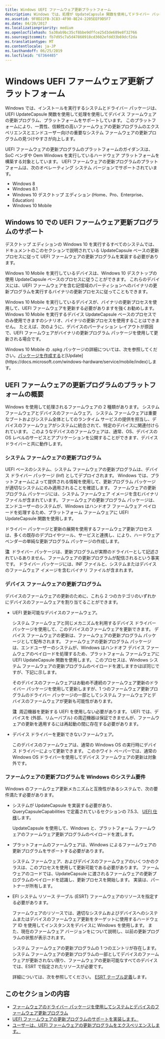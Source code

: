```yaml
---
title: Windows UEFI ファームウェア更新プラットフォーム
description: Windows では、処理が UpdateCapsule 関数を使用してドライバー パッケージを使用してインストールのシステムとデバイス ファームウェアの更新をサポートします。
ms.assetid: 9F0D22FB-3C83-4F90-8E24-2205EEF9D5F7
ms.date: 04/20/2017
ms.localizationpriority: medium
ms.openlocfilehash: 5a30ab9bc35cf8bbe9dffce25d3de689e8f32766
ms.sourcegitcommit: fb7d95c7a5d47860918cd3602efdd33b69dcf2da
ms.translationtype: MT
ms.contentlocale: ja-JP
ms.lasthandoff: 06/25/2019
ms.locfileid: "67364485"
---
```

# <a name="windows-uefi-firmware-update-platform"></a>Windows UEFI ファームウェア更新プラットフォーム


Windows では、インストールを実行するシステムとドライバー パッケージは、UEFI UpdateCapsule 関数を使用して処理を使用してデバイス ファームウェアの更新プログラム、プラットフォームをサポートしています。 このプラットフォームにより、一貫性、信頼性の高いファームウェアの更新プログラムのエクスペリエンスとエンドユーザー向けの重要なシステム ファームウェアの更新プログラムの見つけやすさが向上します。

UEFI ファームウェアの更新プログラムのプラットフォームのガイダンスは、SoC ベンダや Oem Windows を実行しているハードウェア プラットフォームを構築する対象としています。 UEFI ファームウェアの更新プログラムのプラットフォームは、次のオペレーティング システム バージョンでサポートされています。

-   Windows 8
-   Windows 8.1
-   Windows 10 デスクトップ エディション (Home、Pro、Enterprise、Education)
-   Windows 10 Mobile

## <a name="uefi-firmware-update-support-in-windows-10"></a>Windows 10 での UEFI ファームウェア更新プログラムのサポート


デスクトップ エディションの Windows 10 を実行するすべてのシステムでは、ドキュメントのこのセクションで説明されている UpdateCapsule ベースの更新プロセスに従って UEFI ファームウェアの更新プログラムを実装する必要があります。

Windows 10 Mobile を実行しているデバイスは、Windows 10 デスクトップの使用 UpdateCapsule ベースのプロセスに従うことができます。 これらのデバイスには、UEFI ファームウェアを含む記憶域のパーティションへのバイナリの更新プログラムを実行するバイナリの更新プロセスに従ってこともできます。

Windows 10 Mobile を実行しているデバイスが、バイナリの更新プロセスを使用して、UEFI ファームウェアを更新する必要がありますを強くお勧めします。 Windows 10 Mobile を実行するデバイス UpdateCapsule ベースのプロセスでのみ使用できますのシナリオ、バイナリの更新プロセスを使用することはできません。 たとえば、次のように、デバイスのパーティション レイアウトが原因で、UEFI ファームウェアがバイナリの更新プログラム パッケージを使用して更新される場合です。

Windows 10 Mobile の .spkg パッケージの詳細については、次を参照してください。[パッケージを作成する](https://docs.microsoft.com/previous-versions/windows/hardware/packaging/dn756642(v=vs.85))と[Update](https://docs.microsoft.com/windows-hardware/service/mobile/index)します。

## <a name="overview-of-the-uefi-firmware-update-platform"></a>UEFI ファームウェアの更新プログラムのプラットフォームの概要


Windows を使用して処理されるファームウェアの 2 種類があります。 システム ファームウェアとデバイスのファームウェア。 システム ファームウェアは重要なブートおよびシステム全体としてのランタイム サービスの提供を担当し、デバイスのファームウェアがシステムに統合されて、特定のデバイスに関連付けられています。 このようなデバイスのファームウェアは、通常、OS、デバイスの OS レベルのサービスとアプリケーションを公開することができます、デバイス ドライバーと共に動作します。

### <a name="system-firmware-updates"></a>システム ファームウェアの更新プログラム

UEFI ベースのシステム、システム ファームウェアの更新プログラムは、デバイス ドライバー パッケージ (Inf) としてデプロイされます。 Windows では、プラットフォームによって提供される情報を使用して、更新プログラム パッケージが適切なシステムにのみ適用されることを確認します。 ファームウェアの更新プログラム パッケージには、システム ファームウェア イメージを含むバイナリ ファイルが含まれています。 ファームウェアの更新プログラム パッケージは、エンドユーザーのシステムが、Windows はハンドオフ ファームウェア ペイロードを処理するため、プラットフォーム ファームウェアに UEFI UpdateCapsule 関数を使用します。

ドライバー パッケージと更新の展開を使用するファームウェア更新プロセスは、多くの既存のデプロイやツール、サービスと連携し、により、ハードウェア ベンダーの単純な更新プログラム パッケージの作成します。

**注**  ドライバー パッケージは、更新プログラムが実際のドライバーとして記述されているありません、ファームウェアの更新プログラムが配信されるという事実です。 ドライバー パッケージには、INF ファイルと、システムまたはデバイスのファームウェア イメージを含むバイナリ ファイルが含まれます。

 

### <a name="device-firmware-updates"></a>デバイス ファームウェアの更新プログラム

デバイスのファームウェアの更新のために、これら 2 つのカテゴリのいずれかにデバイスのファームウェアを割り当てることができます。

-   UEFI 更新可能なデバイスのファームウェア。

    システム ファームウェアと同じメカニズムを利用するデバイス ドライバー パッケージを使用して、このデバイスのファームウェアを更新できます。 デバイス ファームウェアの更新は、ファームウェアの更新プログラム パッケージとして配布されます。 ファームウェアの更新プログラム パッケージは、エンドユーザーのシステムが、Windows はハンドオフ デバイス ファームウェアのペイロードを処理するため、プラットフォーム ファームウェアに UEFI UpdateCapsule 関数を使用します。 このプロセスは、Windows システム ファームウェアの更新プログラムのペイロードを渡しますかほぼ同じですが、下記に示します。

    そのデバイスのファームウェアはお勧め不連続のファームウェア更新のドライバー パッケージを使用して更新しますが、1 つのファームウェア更新プログラムのドライバー パッケージの一部としてシステム ファームウェアとデバイスのファームウェアが更新も可能性があります。

    **注**  周辺機器を更新する UEFI を使用しない必要があります。 UEFI では、デバイスを (外部、リムーバブル) の周辺機器は保証できませんが、ファームウェアの更新を適用するには再起動の間に存在する必要があります。

     

-   デバイス ドライバーを更新できないファームウェア。

    このデバイスのファームウェアは、通常の Windows OS の実行時にデバイス ドライバーによって更新できます。 このホワイト ペーパーでは、通常の Windows OS ドライバーを使用してデバイス ファームウェアの更新は対象外です。

### <a name="system-requirements-for-windows-firmware-updates"></a>ファームウェアの更新プログラムを Windows のシステム要件

Windows のファームウェア更新メカニズムと互換性があるシステムで、次の要件満たす必要があります。

-   システムが UpdateCapsule を実装する必要があり、QueryCapsuleCapabilities で定義されているセクションの 7.5.3、 [UEFI 仕様](https://go.microsoft.com/fwlink/p/?LinkId=218221)します。

    UpdateCapsule を使用して、Windows と、プラットフォーム ファームウェアのファームウェア更新プログラムのペイロードを渡します。

-   プラットフォームのファームウェアは、Windows によるファームウェアの更新プログラムをサポートする必要があります。

    システム ファームウェア、およびデバイスのファームウェアのいくつかのクラスは、このプロセスを使用して更新可能である必要があります。 ファームウェアのコードでは、UpdateCapsule に渡されるファームウェアの更新プログラムのペイロードを認識し、更新プロセスを開始します。 実装は、パートナーが所有します。

-   EFI システム リソース テーブル (ESRT) ファームウェアのリソースを指定する必要があります。

    ファームウェアのリソースでは、適切なシステムおよびデバイスへのシステムまたはデバイスのファームウェア更新をターゲットに使用するハードウェア ID を使用してインスタンスをデバイスに Windows を使用します。 また、現在のファームウェア バージョンをについて説明し、以前の更新プログラムの状態が表示されます。

    システム ファームウェアの更新プログラムの 1 つのエントリが存在します。 システム ファームウェアの更新プログラムの一部としてデバイスのファームウェアが更新されない限り、ファームウェアの更新可能なすべてのデバイスでは、ESRT で指定されたリソースが必要です。

    詳細については、次を参照してください。 [ESRT テーブル定義](esrt-table-definition.md)します。

## <a name="in-this-section"></a>このセクションの内容


-   [ファームウェアのドライバー パッケージを使用してシステムとデバイスのファームウェア更新プログラム](system-and-device-firmware-updates-via-a-firmware-driver-package.md)
-   [UEFI ファームウェアの更新プログラムのサポートを実装します。](implementing-support-for-uefi-firmware-updates.md)
-   [ユーザーは、UEFI ファームウェアの更新プログラムをエクスペリエンスします。](user-experience-for-uefi-firmware-updates.md)

 

 




